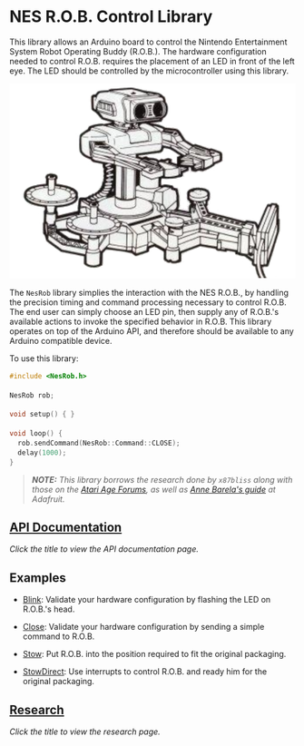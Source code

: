 NES R.O.B. Control Library
==========================

This library allows an Arduino board to control the Nintendo Entertainment
System Robot Operating Buddy (R.O.B.). The hardware configuration needed to
control R.O.B. requires the placement of an LED in front of the left eye. The
LED should be controlled by the microcontroller using this library.

![Gyromite Manual Depiction of NES R.O.B.](img/nes-rob.png)

The `NesRob` library simplies the interaction with the NES R.O.B., by handling
the precision timing and command processing necessary to control R.O.B. The end
user can simply choose an LED pin, then supply any of R.O.B.'s available actions
to invoke the specified behavior in R.O.B. This library operates on top of the
Arduino API, and therefore should be available to any Arduino compatible device.

To use this library:

```c++
#include <NesRob.h>

NesRob rob;

void setup() { }

void loop() {
  rob.sendCommand(NesRob::Command::CLOSE);
  delay(1000);
}
```

> _**NOTE:** This library borrows the research done by `x87bliss` along with
> those on the
> [Atari Age Forums](https://atariage.com/forums/topic/177286-any-interest-in-nes-rob-homebrews/),
> as well as
> [Anne Barela's guide](https://learn.adafruit.com/controlling-a-classic-nintendo-r-o-b-robot-using-circuit-playground-express/overview)
> at Adafruit._

[API Documentation](api.md)
---------------------------

_Click the title to view the API documentation page._

Examples
--------

* [Blink](https://www.github.com/zfields/nes-rob/tree/main/examples/Blink/Blink.ino):
Validate your hardware configuration by flashing the LED on R.O.B.'s head.

* [Close](https://www.github.com/zfields/nes-rob/tree/main/examples/Close/Close.ino):
Validate your hardware configuration by sending a simple command to R.O.B.

* [Stow](https://www.github.com/zfields/nes-rob/tree/main/examples/Stow/Stow.ino):
Put R.O.B. into the position required to fit the original packaging.

* [StowDirect](https://www.github.com/zfields/nes-rob/tree/main/examples/StowDirect/StowDirect.ino):
Use interrupts to control R.O.B. and ready him for the original packaging.

[Research](research.md)
-----------------------

_Click the title to view the research page._
